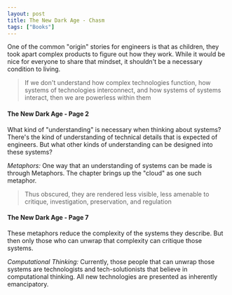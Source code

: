 ```yaml
---
layout: post
title: The New Dark Age - Chasm
tags: ["Books"]
---
```


One of the common "origin" stories for engineers is that as children, they took apart complex products to figure out how they work. While it would be nice for everyone to share that mindset, it shouldn't be a necessary condition to living.

> If we don't understand how complex technologies function, how systems of technologies interconnect, and how systems of systems interact, then we are powerless within them
<h4>The New Dark Age - Page 2 </h4>

What kind of "understanding" is necessary when thinking about systems? There's the kind of understanding of technical details that is expected of engineers. But what other kinds of understanding can be designed into these systems?


*Metaphors:* One way that an understanding of systems can be made is through Metaphors. The chapter brings up the "cloud" as one such metaphor.

> Thus obscured, they are rendered less visible, less amenable to critique, investigation, preservation, and regulation
<h4>The New Dark Age - Page 7</h4>

These metaphors reduce the complexity of the systems they describe. But then only those who can unwrap that complexity can critique those systems.

*Computational Thinking:* Currently, those people that can unwrap those systems are technologists and tech-solutionists that believe in computational thinking. All new technologies are presented as inherently emancipatory.
